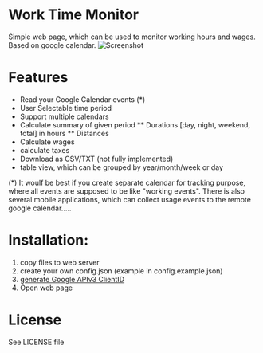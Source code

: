 Work Time Monitor
=================

Simple web page, which can be used to monitor working hours and wages. Based on google calendar.
![Screenshot](https://raw.github.com/jupe/work_time_monitor/master/screenshot/page.png "Example")

# Features
* Read your Google Calendar events (*)
* User Selectable time period
* Support multiple calendars
* Calculate summary of given period
** Durations [day, night, weekend, total] in hours
** Distances
* Calculate wages
* calculate taxes
* Download as CSV/TXT (not fully implemented)
* table view, which can be grouped by year/month/week or day

(*)
It woulf be best if you create separate calendar for tracking purpose, where all events are supposed to be like "working events". There is also several mobile applications, which can collect usage events to the remote google calendar.....

# Installation:

1. copy files to web server 
2. create your own config.json (example in config.example.json)
3. [generate Google APIv3 ClientID](https://console.developers.google.com/apis/credentials?)
4. Open web page

# License
See LICENSE file